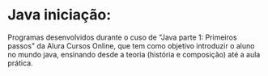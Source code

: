 # Java iniciação:

Programas desenvolvidos durante o cuso de "Java parte 1: Primeiros passos" da Alura Cursos Online, que tem como objetivo introduzir o aluno no mundo java, ensinando desde a teoria (história e composição) até a aula prática.
